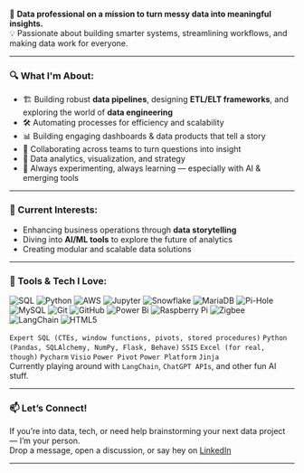 🎯 **Data professional on a mission to turn messy data into meaningful insights.**  
💡 Passionate about building smarter systems, streamlining workflows, and making data work for everyone.

---

### 🔍 What I'm About:
- 🏗️ Building robust **data pipelines**, designing **ETL/ELT frameworks**, and exploring the world of **data engineering**  
- 🛠️ Automating processes for efficiency and scalability
- 📊 Building engaging dashboards & data products that tell a story
- 🤝 Collaborating across teams to turn questions into insight
- 🧠 Data analytics, visualization, and strategy
- 🧪 Always experimenting, always learning — especially with AI & emerging tools

---

### 🚀 Current Interests:
- Enhancing business operations through **data storytelling**  
- Diving into **AI/ML tools** to explore the future of analytics  
- Creating modular and scalable data solutions  

---

### 🔧 Tools & Tech I Love:
![SQL](https://img.shields.io/badge/-SQL-informational?style=for-the-badge&logo=postgresql&logoColor=white&color=336791)  ![Python](https://img.shields.io/badge/python-3670A0?style=for-the-badge&logo=python&logoColor=ffdd54) ![AWS](https://img.shields.io/badge/AWS-%23FF9900.svg?style=for-the-badge&logo=amazon-aws&logoColor=white) ![Jupyter](https://img.shields.io/badge/-Jupyter-informational?style=for-the-badge&logo=jupyter&logoColor=white&color=F37726) ![Snowflake](https://img.shields.io/badge/-Snowflake-informational?style=for-the-badge&logo=snowflake&logoColor=white&color=56B9EB) ![MariaDB](https://img.shields.io/badge/MariaDB-003545?style=for-the-badge&logo=mariadb&logoColor=white) ![Pi-Hole](https://img.shields.io/badge/pihole-%2396060C.svg?style=for-the-badge&logo=pi-hole&logoColor=white)  ![MySQL](https://img.shields.io/badge/mysql-4479A1.svg?style=for-the-badge&logo=mysql&logoColor=white) ![Git](https://img.shields.io/badge/git-%23F05033.svg?style=for-the-badge&logo=git&logoColor=white) ![GitHub](https://img.shields.io/badge/github-%23121011.svg?style=for-the-badge&logo=github&logoColor=white) ![Power Bi](https://img.shields.io/badge/power_bi-F2C811?style=for-the-badge&logo=powerbi&logoColor=black) ![Raspberry Pi](https://img.shields.io/badge/-Raspberry_Pi-C51A4A?style=for-the-badge&logo=Raspberry-Pi) ![Zigbee](https://img.shields.io/badge/zigbee-%23EB0443.svg?style=for-the-badge&logo=zigbee&logoColor=white) ![LangChain](https://img.shields.io/badge/-LangChain-informational?style=for-the-badge&logo=lightning&logoColor=white&color=2E86AB) ![HTML5](https://img.shields.io/badge/html5-%23E34F26.svg?style=for-the-badge&logo=html5&logoColor=white)

`Expert SQL (CTEs, window functions, pivots, stored procedures)` `Python (Pandas, SQLAlchemy, NumPy, Flask, Behave)` `SSIS` `Excel (for real, though)` `Pycharm` `Visio` `Power Pivot` `Power Platform` `Jinja`  
Currently playing around with `LangChain`, `ChatGPT APIs`, and other fun AI stuff.

---

### 📫 Let’s Connect!
If you’re into data, tech, or need help brainstorming your next data project — I’m your person.  
Drop a message, open a discussion, or say hey on [LinkedIn](https://www.linkedin.com/in/philipschims/ "Phil Schims LinkedIn")

---

